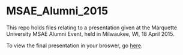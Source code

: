 # MSAE_Alumni_2015
This repo holds files relating to a presentation given at the Marquette University MSAE Alumni Event, held in Milwaukee, WI, 18 April 2015.

To view the final presentation in your broswer, go [here](http://jaylamb20.github.io/MSAE_Alumni_2015/index.html#1).
